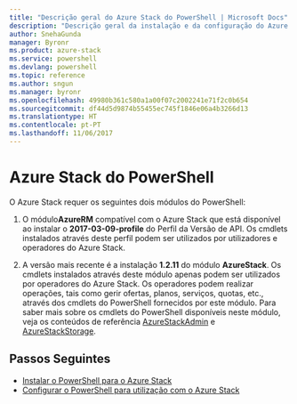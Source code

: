 ```yaml
---
title: "Descrição geral do Azure Stack do PowerShell | Microsoft Docs"
description: "Descrição geral da instalação e da configuração do Azure Stack do PowerShell."
author: SnehaGunda
manager: Byronr
ms.product: azure-stack
ms.service: powershell
ms.devlang: powershell
ms.topic: reference
ms.author: sngun
ms.manager: byronr
ms.openlocfilehash: 49980b361c580a1a00f07c2002241e71f2c0b654
ms.sourcegitcommit: df44d5d9874b55455ec745f1846e06a4b3266d13
ms.translationtype: HT
ms.contentlocale: pt-PT
ms.lasthandoff: 11/06/2017
---
```

# <a name="azure-stack-powershell"></a>Azure Stack do PowerShell

O Azure Stack requer os seguintes dois módulos do PowerShell:  

1. O módulo**AzureRM** compatível com o Azure Stack que está disponível ao instalar o **2017-03-09-profile** do Perfil da Versão de API. Os cmdlets instalados através deste perfil podem ser utilizados por utilizadores e operadores do Azure Stack.

2. A versão mais recente é a instalação **1.2.11** do módulo **AzureStack**. Os cmdlets instalados através deste módulo apenas podem ser utilizados por operadores do Azure Stack. Os operadores podem realizar operações, tais como gerir ofertas, planos, serviços, quotas, etc., através dos cmdlets do PowerShell fornecidos por este módulo. Para saber mais sobre os cmdlets do PowerShell disponíveis neste módulo, veja os conteúdos de referência [AzureStackAdmin](https://docs.microsoft.com/en-us/powershell/module/azurerm.azurestackadmin/?view=azurestackps-1.2.11#azurerm.azurestackadmin) e [AzureStackStorage](https://docs.microsoft.com/en-us/powershell/module/azurerm.azurestackstorage/?view=azurestackps-1.2.11#azurerm.azurestackstorage).

## <a name="next-steps"></a>Passos Seguintes

* [Instalar o PowerShell para o Azure Stack](https://docs.microsoft.com/en-us/azure/azure-stack/azure-stack-powershell-install?view=azurestackps-1.2.9&toc=%2fpowershell%2fmodule%2ftoc.json%3fview%3dazurestackps-1.2.9&view=azurestackps-1.2.9)
* [Configurar o PowerShell para utilização com o Azure Stack](https://docs.microsoft.com/en-us/azure/azure-stack/azure-stack-powershell-configure?view=azurestackps-1.2.9&toc=%2fpowershell%2fmodule%2ftoc.json%3fview%3dazurestackps-1.2.9&view=azurestackps-1.2.9)
